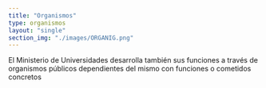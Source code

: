 ```yaml
---
title: "Organismos"
type: organismos
layout: "single"
section_img: "./images/ORGANIG.png"
---
```

El Ministerio de Universidades desarrolla también sus funciones a través de organismos públicos dependientes del mismo con funciones o cometidos concretos
